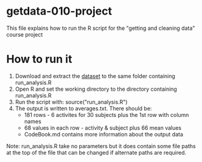 # getdata-010-project
This file explains how to run the R script for the "getting and cleaning data" course project

# How to run it
1. Download and extract the [dataset](https://d396qusza40orc.cloudfront.net/getdata%2Fprojectfiles%2FUCI%20HAR%20Dataset.zip) to the same folder containing run_analysis.R
2. Open R and set the working directory to the directory containing run_analysis.R
3. Run the script with: source("run_analysis.R")
4. The output is written to averages.txt. There should be:
    * 181 rows - 6 activites for 30 subjects plus the 1st row with column names
    * 68 values in each row - activity & subject plus 66 mean values
    * CodeBook.md contains more information about the output data

Note: run_analysis.R take no parameters but it does contain some file paths at the top of the file that can be changed if alternate paths are required.



